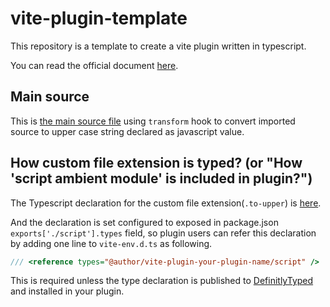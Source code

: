 # vite-plugin-template

This repository is a template to create a vite plugin written in typescript.

You can read the official document [here](https://vitejs.dev/guide/api-plugin.html#plugin-api).

## Main source

This is [the main source file](./src/index.ts) using `transform` hook to convert imported source to upper case string declared as javascript value.

## How custom file extension is typed? (or "How 'script ambient module' is included in plugin?")

The Typescript declaration for the custom file extension(`.to-upper`) is [here](./src/script.d.ts).

And the declaration is set configured to exposed in package.json `exports['./script'].types` field, so plugin users can refer this declaration by adding one line to `vite-env.d.ts` as following.

```ts
/// <reference types="@author/vite-plugin-your-plugin-name/script" />
```

This is required unless the type declaration is published to [DefinitlyTyped](https://github.com/DefinitelyTyped/DefinitelyTyped) and installed in your plugin.
